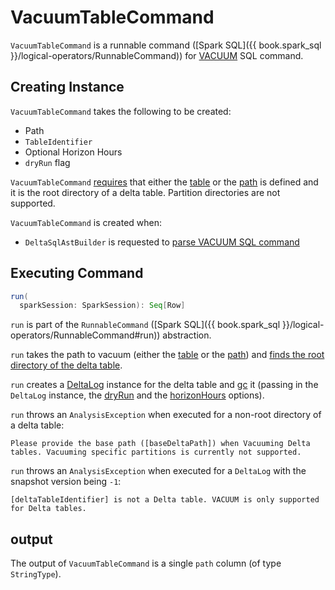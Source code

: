 # VacuumTableCommand

`VacuumTableCommand` is a runnable command ([Spark SQL]({{ book.spark_sql }}/logical-operators/RunnableCommand)) for [VACUUM](index.md) SQL command.

## Creating Instance

`VacuumTableCommand` takes the following to be created:

* <span id="path"> Path
* <span id="table"> `TableIdentifier`
* <span id="horizonHours"> Optional Horizon Hours
* <span id="dryRun"> `dryRun` flag

`VacuumTableCommand` [requires](#run) that either the [table](#table) or the [path](#path) is defined and it is the root directory of a delta table. Partition directories are not supported.

`VacuumTableCommand` is created when:

* `DeltaSqlAstBuilder` is requested to [parse VACUUM SQL command](../../sql/DeltaSqlAstBuilder.md#visitVacuumTable)

## <span id="run"> Executing Command

```scala
run(
  sparkSession: SparkSession): Seq[Row]
```

`run` is part of the `RunnableCommand` ([Spark SQL]({{ book.spark_sql }}/logical-operators/RunnableCommand#run)) abstraction.

`run` takes the path to vacuum (either the [table](#table) or the [path](#path)) and [finds the root directory of the delta table](../../DeltaTableUtils.md#findDeltaTableRoot).

`run` creates a [DeltaLog](../../DeltaLog.md#forTable) instance for the delta table and [gc](VacuumCommand.md#gc) it (passing in the `DeltaLog` instance, the [dryRun](#dryRun) and the [horizonHours](#horizonHours) options).

`run` throws an `AnalysisException` when executed for a non-root directory of a delta table:

```text
Please provide the base path ([baseDeltaPath]) when Vacuuming Delta tables. Vacuuming specific partitions is currently not supported.
```

`run` throws an `AnalysisException` when executed for a `DeltaLog` with the snapshot version being `-1`:

```text
[deltaTableIdentifier] is not a Delta table. VACUUM is only supported for Delta tables.
```

## <span id="output"> output

The output of `VacuumTableCommand` is a single `path` column (of type `StringType`).

